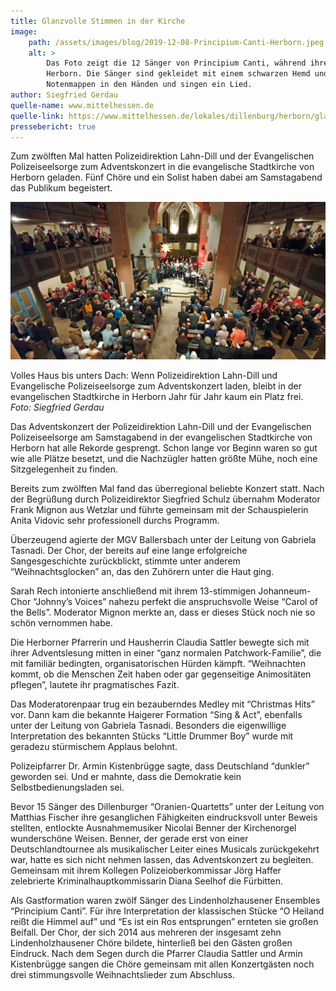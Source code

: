 ```yaml
---
title: Glanzvolle Stimmen in der Kirche
image: 
    path: /assets/images/blog/2019-12-08-Principium-Canti-Herborn.jpeg
    alt: >
        Das Foto zeigt die 12 Sänger von Principium Canti, während ihres Auftrittes in der evangelischen Stadtkirche in 
        Herborn. Die Sänger sind gekleidet mit einem schwarzen Hemd und einem schwarzen Anzug. Sie halten ihre 
        Notenmappen in den Händen und singen ein Lied. 
author: Siegfried Gerdau
quelle-name: www.mittelhessen.de
quelle-link: https://www.mittelhessen.de/lokales/dillenburg/herborn/glanzvolle-stimmen-in-der-kirche_20848614
pressebericht: true
---
```


Zum zwölften Mal hatten Polizeidirektion Lahn-Dill und der Evangelischen Polizeiseelsorge zum Adventskonzert in die evangelische Stadtkirche von Herborn geladen. Fünf Chöre und ein Solist haben dabei am Samstagabend das Publikum begeistert.

![Bild](/assets/images/blog/2019-12-08-Principium-Canti-Herborn-Abschlusslied.jpeg)

Volles Haus bis unters Dach: Wenn Polizeidirektion Lahn-Dill und Evangelische Polizeiseelsorge zum Adventskonzert laden, bleibt in der evangelischen Stadtkirche in Herborn Jahr für Jahr kaum ein Platz frei.
<br/>*Foto: Siegfried Gerdau*

Das Adventskonzert der Polizeidirektion Lahn-Dill und der Evangelischen Polizeiseelsorge am Samstagabend in der evangelischen Stadtkirche von Herborn hat alle Rekorde gesprengt. Schon lange vor Beginn waren so gut wie alle Plätze besetzt, und die Nachzügler hatten größte Mühe, noch eine Sitzgelegenheit zu finden.


Bereits zum zwölften Mal fand das überregional beliebte Konzert statt. Nach der Begrüßung durch Polizeidirektor Siegfried Schulz übernahm Moderator Frank Mignon aus Wetzlar und führte gemeinsam mit der Schauspielerin Anita Vidovic sehr professionell durchs Programm.

Überzeugend agierte der MGV Ballersbach unter der Leitung von Gabriela Tasnadi. Der Chor, der bereits auf eine lange erfolgreiche Sangesgeschichte zurückblickt, stimmte unter anderem “Weihnachtsglocken” an, das den Zuhörern unter die Haut ging.

Sarah Rech intonierte anschließend mit ihrem 13-stimmigen Johanneum-Chor “Johnny’s Voices” nahezu perfekt die anspruchsvolle Weise “Carol of the Bells”. Moderator Mignon merkte an, dass er dieses Stück noch nie so schön vernommen habe.


Die Herborner Pfarrerin und Hausherrin Claudia Sattler bewegte sich mit ihrer Adventslesung mitten in einer “ganz normalen Patchwork-Familie”, die mit familiär bedingten, organisatorischen Hürden kämpft. “Weihnachten kommt, ob die Menschen Zeit haben oder gar gegenseitige Animositäten pflegen”, lautete ihr pragmatisches Fazit.


Das Moderatorenpaar trug ein bezauberndes Medley mit “Christmas Hits” vor. Dann kam die bekannte Haigerer Formation “Sing & Act”, ebenfalls unter der Leitung von Gabriela Tasnadi. Besonders die eigenwillige Interpretation des bekannten Stücks “Little Drummer Boy” wurde mit geradezu stürmischem Applaus belohnt.

Polizeipfarrer Dr. Armin Kistenbrügge sagte, dass Deutschland “dunkler” geworden sei. Und er mahnte, dass die Demokratie kein Selbstbedienungsladen sei.

Bevor 15 Sänger des Dillenburger “Oranien-Quartetts” unter der Leitung von Matthias Fischer ihre gesanglichen Fähigkeiten eindrucksvoll unter Beweis stellten, entlockte Ausnahmemusiker Nicolai Benner der Kirchenorgel wunderschöne Weisen. Benner, der gerade erst von einer Deutschlandtournee als musikalischer Leiter eines Musicals zurückgekehrt war, hatte es sich nicht nehmen lassen, das Adventskonzert zu begleiten. Gemeinsam mit ihrem Kollegen Polizeioberkommissar Jörg Haffer zelebrierte Kriminalhauptkommissarin Diana Seelhof die Fürbitten.

Als Gastformation waren zwölf Sänger des Lindenholzhausener Ensembles “Principium Canti”. Für ihre Interpretation der klassischen Stücke “O Heiland reißt die Himmel auf” und “Es ist ein Ros entsprungen” ernteten sie großen Beifall. Der Chor, der sich 2014 aus mehreren der insgesamt zehn Lindenholzhausener Chöre bildete, hinterließ bei den Gästen großen Eindruck. Nach dem Segen durch die Pfarrer Claudia Sattler und Armin Kistenbrügge sangen die Chöre gemeinsam mit allen Konzertgästen noch drei stimmungsvolle Weihnachtslieder zum Abschluss.